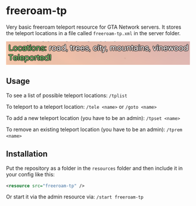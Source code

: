 # freeroam-tp

Very basic freeroam teleport resource for GTA Network servers. It stores the teleport locations in a file called `freeroam-tp.xml` in the server folder.

![](Screenshot.png)

## Usage

To see a list of possible teleport locations: `/tplist`

To teleport to a teleport location: `/tele <name>` or `/goto <name>`

To add a new teleport location (you have to be an admin): `/tpset <name>`

To remove an existing teleport location (you have to be an admin): `/tprem <name>`

## Installation

Put the repository as a folder in the `resources` folder and then include it in your config like this:

```XML
<resource src="freeroam-tp" />
```

Or start it via the admin resource via: `/start freeroam-tp`
